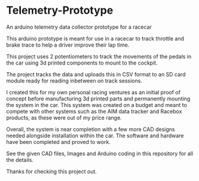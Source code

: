 # Telemetry-Prototype
An arduino telemetry data collector prototype for a racecar

This arduino prototype is meant for use in a racecar to track throttle and 
brake trace to help a driver improve their lap time.

This project uses 2 potentiometers to track the movements of the pedals in the car
using 3d printed components to mount to the cockpit.

The project tracks the data and uploads this in CSV format to an SD card module ready
for reading inbetween on track sessions.

I created this for my own personal racing ventures as an initial proof of concept before 
manufacturing 3d printed parts and permanently mounting the system in the car. This 
system was created on a budget and meant to compete with other systems such as the AIM data
tracker and Racebox products, as these were out of my price range.

Overall, the system is near completion with a few more CAD designs needed alongside
installation within the car. The software and hardware have been completed and proved to work.

See the given CAD files, Images and Arduino coding in this repository for all the details.

Thanks for checking this project out.
